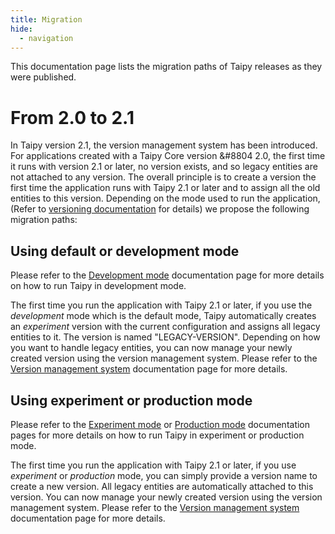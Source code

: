 ```yaml
---
title: Migration
hide:
  - navigation
---
```


This documentation page lists the migration paths of Taipy releases as they
were published.

# From 2.0 to 2.1

In Taipy version 2.1, the version management system has been introduced. For
applications created with a Taipy Core version &#8804 2.0, the first time it
runs with version 2.1 or later, no version exists, and so legacy entities are not
attached to any version. The overall principle is to create a version the first
time the application runs with Taipy 2.1 or later and to assign all the old entities
to this version. Depending on the mode used to run the application,
(Refer to [versioning documentation](manuals/core/versioning/index.md)
for details) we propose the following migration paths:

## Using default or development mode

Please refer to the [Development mode](manuals/core/versioning/development_mode.md)
documentation page for more details on how to run Taipy in development mode.

The first time you run the application with Taipy 2.1 or later, if you use the
_development_ mode which is the default mode, Taipy automatically creates an
_experiment_ version with the current configuration and assigns all legacy
entities to it. The version is named "LEGACY-VERSION". Depending on how you
want to handle legacy entities, you can now manage your newly created version
using the version management system. Please refer to the
[Version management system](manuals/core/versioning/index.md) documentation page
for more details.

## Using experiment or production mode

Please refer to the [Experiment mode](manuals/core/versioning/experiment_mode.md) or
[Production mode](manuals/core/versioning/experiment_mode.md) documentation pages
for more details on how to run Taipy in experiment or production mode.

The first time you run the application with Taipy 2.1 or later, if you use
_experiment_ or _production_ mode, you can simply provide a version name to create
a new version. All legacy entities are automatically attached to this version.
You can now manage your newly created version using the version management system.
Please refer to the [Version management system](manuals/core/versioning/index.md)
documentation page for more details.
